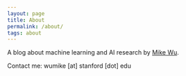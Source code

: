 ```yaml
---
layout: page
title: About
permalink: /about/
tags: about
---
```


A blog about machine learning and AI research by <a href="http://www.mikehwu.com/">Mike Wu</a>.

Contact me: wumike [at] stanford [dot] edu
